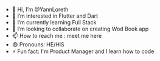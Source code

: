 - 👋 Hi, I’m @YannLoreth
- 👀 I’m interested in Flutter and Dart
- 🌱 I’m currently learning Full Stack
- 💞️ I’m looking to collaborate on creating Wod Book app
- 📫 How to reach me : meet me here
- 😄 Pronouns: HE/HIS
- ⚡ Fun fact: I'm Product Manager and I learn how to code

<!---
YannLoreth/YannLoreth is a ✨ special ✨ repository because its `README.md` (this file) appears on your GitHub profile.
You can click the Preview link to take a look at your changes.
--->
